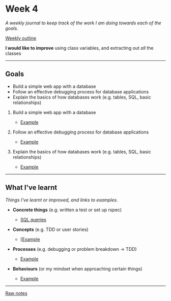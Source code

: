# Week 4

_A weekly journal to keep track of the work I am doing towards each of the goals._

[Weekly outline](https://github.com/makersacademy/course/blob/master/week_outlines.md/)

**I would like to improve** using class variables, and extracting out _all_ the classes

------

## Goals

- Build a simple web app with a database
- Follow an effective debugging process for database applications
- Explain the basics of how databases work (e.g. tables, SQL, basic relationships)


1. Build a simple web app with a database
    - [Example]()

2. Follow an effective debugging process for database applications
    - [Example]()

3. Explain the basics of how databases work (e.g. tables, SQL, basic relationships)
    - [Example]()

------

## What I've learnt

_Things I've learnt or improved, and links to examples._

- **Concrete things** (e.g. written a test or set up rspec)
  - [SQL queries](https://github.com/mattTea/Portfolio/blob/master/projects/sql_zoo.md)

- **Concepts** (e.g. TDD or user stories)
  - [[Example]()

- **Processes** (e.g. debugging or problem breakdown -> TDD)
  - [Example]()

- **Behaviours** (or my mindset when approaching certain things)
  - [Example]()

------

[Raw notes](https://github.com/mattTea/Portfolio/blob/master/notes/week_4_raw_notes.md)
